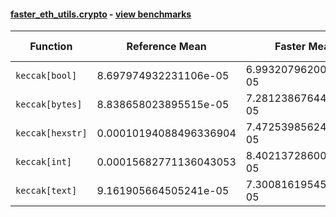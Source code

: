 #### [faster_eth_utils.crypto](https://github.com/BobTheBuidler/faster-eth-utils/blob/BobTheBuidler-patch-5/faster_eth_utils/crypto.py) - [view benchmarks](https://github.com/BobTheBuidler/faster-eth-utils/blob/BobTheBuidler-patch-5/benchmarks/test_crypto_benchmarks.py)

| Function | Reference Mean | Faster Mean | % Change | Speedup (%) | x Faster | Faster |
|----------|---------------|-------------|----------|-------------|----------|--------|
| `keccak[bool]` | 8.697974932231106e-05 | 6.99320796200857e-05 | 19.60% | 24.38% | 1.24x | ✅ |
| `keccak[bytes]` | 8.838658023895515e-05 | 7.28123867644375e-05 | 17.62% | 21.39% | 1.21x | ✅ |
| `keccak[hexstr]` | 0.00010194088496336904 | 7.472539856245871e-05 | 26.70% | 36.42% | 1.36x | ✅ |
| `keccak[int]` | 0.00015682771136043053 | 8.402137286006582e-05 | 46.42% | 86.65% | 1.87x | ✅ |
| `keccak[text]` | 9.161905664505241e-05 | 7.300816195457425e-05 | 20.31% | 25.49% | 1.25x | ✅ |
